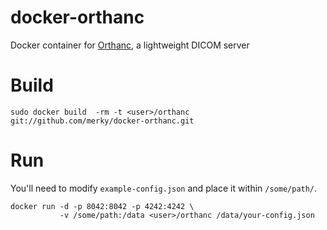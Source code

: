 docker-orthanc
==============

Docker container for [Orthanc](http://orthanc-server.com), a lightweight DICOM server

# Build

    sudo docker build  -rm -t <user>/orthanc git://github.com/merky/docker-orthanc.git

# Run

You'll need to modify `example-config.json` and place it within `/some/path/`.

    docker run -d -p 8042:8042 -p 4242:4242 \
               -v /some/path:/data <user>/orthanc /data/your-config.json

